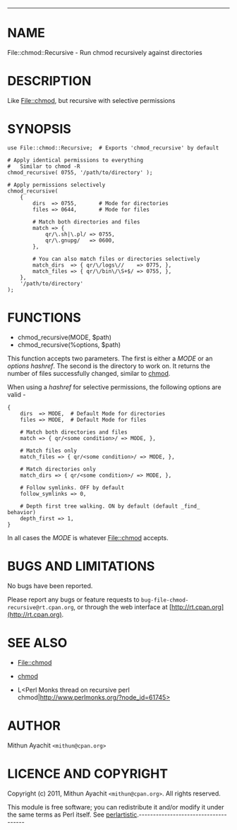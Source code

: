 -------------------------------------
# NAME

File::chmod::Recursive - Run chmod recursively against directories

# DESCRIPTION

Like [File::chmod](http://search.cpan.org/perldoc?File::chmod), but recursive with selective permissions

# SYNOPSIS

	use File::chmod::Recursive;  # Exports 'chmod_recursive' by default

	# Apply identical permissions to everything
	#   Similar to chmod -R
	chmod_recursive( 0755, '/path/to/directory' );

	# Apply permissions selectively
	chmod_recursive(
	    {
	        dirs  => 0755,       # Mode for directories
	        files => 0644,       # Mode for files

	        # Match both directories and files
	        match => {
	            qr/\.sh|\.pl/ => 0755,
	            qr/\.gnupg/   => 0600,
	        },

	        # You can also match files or directories selectively
	        match_dirs  => { qr/\/logs\//    => 0775, },
	        match_files => { qr/\/bin\/\S+$/ => 0755, },
	    },
	    '/path/to/directory'
	);

# FUNCTIONS

- chmod_recursive(MODE, $path)
- chmod_recursive(\%options, $path)

This function accepts two parameters. The first is either a _MODE_ or an
_options hashref_. The second is the directory to work on. It returns the
number of files successfully changed, similar to
[chmod](http://perldoc.perl.org/functions/chmod.html).

When using a _hashref_ for selective permissions, the following options are
valid -

	{
	    dirs  => MODE,  # Default Mode for directories
	    files => MODE,  # Default Mode for files

	    # Match both directories and files
	    match => { qr/<some condition>/ => MODE, },

	    # Match files only
	    match_files => { qr/<some condition>/ => MODE, },

	    # Match directories only
	    match_dirs => { qr/<some condition>/ => MODE, },

	    # Follow symlinks. OFF by default
	    follow_symlinks => 0,

	    # Depth first tree walking. ON by default (default _find_ behavior)
	    depth_first => 1,
	}
    

In all cases the _MODE_ is whatever [File::chmod](http://search.cpan.org/perldoc?File::chmod) accepts.

# BUGS AND LIMITATIONS

No bugs have been reported.

Please report any bugs or feature requests to
`bug-file-chmod-recursive@rt.cpan.org`, or through the web interface at
[http://rt.cpan.org](http://rt.cpan.org).

# SEE ALSO

-   [File::chmod](http://search.cpan.org/perldoc?File::chmod)

-   [chmod](http://perldoc.perl.org/functions/chmod.html)

-   L<Perl Monks thread on recursive perl
chmod|http://www.perlmonks.org/?node_id=61745>

# AUTHOR

Mithun Ayachit  `<mithun@cpan.org>`

# LICENCE AND COPYRIGHT

Copyright (c) 2011, Mithun Ayachit `<mithun@cpan.org>`. All rights
reserved.

This module is free software; you can redistribute it and/or modify it under
the same terms as Perl itself. See [perlartistic](http://search.cpan.org/perldoc?perlartistic).-------------------------------------
